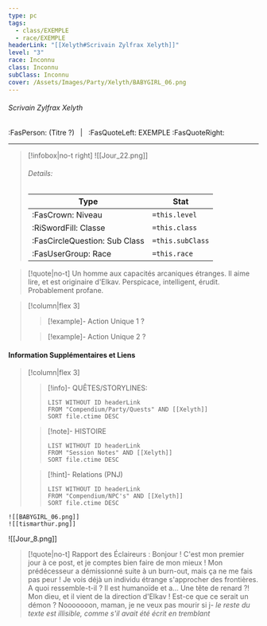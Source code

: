 ```yaml
---
type: pc
tags:
  - class/EXEMPLE
  - race/EXEMPLE
headerLink: "[[Xelyth#Scrivain Zylfrax Xelyth]]"
level: "3"
race: Inconnu
class: Inconnu
subClass: Inconnu
cover: /Assets/Images/Party/Xelyth/BABYGIRL_06.png
---
```


###### Scrivain Zylfrax Xelyth
:FasPerson: (Titre ?) &nbsp; | &nbsp; :FasQuoteLeft: EXEMPLE :FasQuoteRight:
___
> [!infobox|no-t right]
> ![[Jour_22.png]]
> ###### Details:
> | Type | Stat |
> | ---- | ---- |
> | :FasCrown: Niveau   | `=this.level` |
> | :RiSwordFill: Classe |  `=this.class`|
> | :FasCircleQuestion: Sub Class |  `=this.subClass`|
> |  :FasUserGroup: Race |  `=this.race`|

> [!quote|no-t]
> Un homme aux capacités arcaniques étranges.
> Il aime lire, et est originaire d'Elkav.
> Perspicace, intelligent, érudit. Probablement profane. 

> [!column|flex 3]
>> [!example]- Action Unique 1
>> ?
>> 
>
>>[!example]- Action Unique 2
>> ?
>> 

#### Information Supplémentaires et Liens
> [!column|flex 3]
>> [!info]- QUÊTES/STORYLINES:
>>```dataview
>>LIST WITHOUT ID headerLink
>>FROM "Compendium/Party/Quests" AND [[Xelyth]]
>>SORT file.ctime DESC
>
>>[!note]- HISTOIRE
>>```dataview
>>LIST WITHOUT ID headerLink
>>FROM "Session Notes" AND [[Xelyth]]
>>SORT file.ctime DESC
>
>>[!hint]- Relations (PNJ)
>>```dataview
>>LIST WITHOUT ID headerLink
>>FROM "Compendium/NPC's" AND [[Xelyth]]
>>SORT file.ctime DESC


```image-layout-masonry-3
![[BABYGIRL_06.png]]
![[tismarthur.png]]
```
![[Jour_8.png]]
> [!quote|no-t]
> Rapport des Éclaireurs : Bonjour ! C'est mon premier jour à ce post, et je comptes bien faire de mon mieux ! Mon prédécesseur a démissionné suite à un burn-out, mais ça ne me fais pas peur ! Je vois déjà un individu étrange s'approcher des frontières. A quoi ressemble-t-il ? Il est humanoïde et a... Une tête de renard ?! Mon dieu, et il vient de la direction d'Elkav ! Est-ce que ce serait un démon ? Nooooooon, maman, je ne veux pas mourir si j- *le reste du texte est illisible, comme s'il avait été écrit en tremblant*